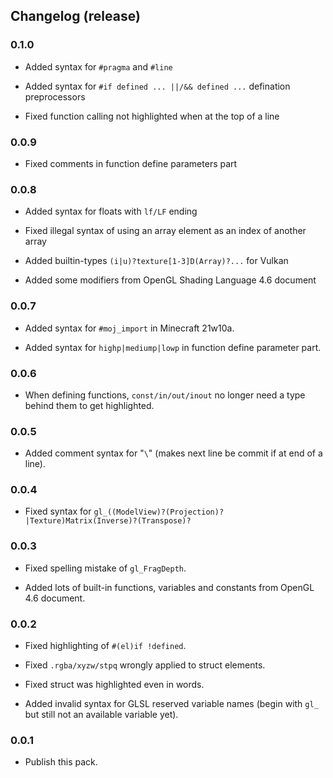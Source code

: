 ## Changelog (release)

### 0.1.0

 - Added syntax for `#pragma` and `#line`

 - Added syntax for `#if defined ... ||/&& defined ...` defination preprocessors

 - Fixed function calling not highlighted when at the top of a line

### 0.0.9

 - Fixed comments in function define parameters part

### 0.0.8

 - Added syntax for floats with `lf/LF` ending

 - Fixed illegal syntax of using an array element as an index of another array

 - Added builtin-types `(i|u)?texture[1-3]D(Array)?...` for Vulkan

 - Added some modifiers from OpenGL Shading Language 4.6 document

### 0.0.7

 - Added syntax for `#moj_import` in Minecraft 21w10a.

 - Added syntax for `highp|mediump|lowp` in function define parameter part.

### 0.0.6

 - When defining functions, `const/in/out/inout` no longer need a type behind them to get highlighted.

### 0.0.5

 - Added comment syntax for "`\`" (makes next line be commit if at end of a line).

### 0.0.4

 - Fixed syntax for `gl_((ModelView)?(Projection)?|Texture)Matrix(Inverse)?(Transpose)?`

### 0.0.3

 - Fixed spelling mistake of `gl_FragDepth`.

 - Added lots of built-in functions, variables and constants from OpenGL 4.6 document.

### 0.0.2

 - Fixed highlighting of `#(el)if !defined`.

 - Fixed `.rgba/xyzw/stpq` wrongly applied to struct elements.

 - Fixed struct was highlighted even in words.

 - Added invalid syntax for GLSL reserved variable names (begin with `gl_` but still not an available variable yet).

### 0.0.1

 - Publish this pack.
